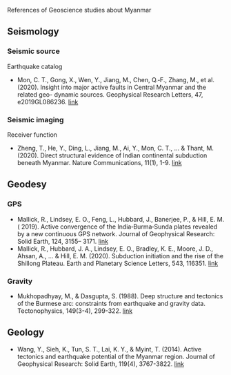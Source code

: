 
References of Geoscience studies about Myanmar

## Seismology

### Seismic source

Earthquake catalog

- Mon, C. T., Gong, X., Wen, Y., Jiang, M., Chen, Q.‐F., Zhang, M., et al. (2020). Insight into major active faults in Central Myanmar and the related geo- dynamic sources. Geophysical Research Letters, 47, e2019GL086236. [link](https://doi.org/10.1029/2019GL086236)


### Seismic imaging

Receiver function

- Zheng, T., He, Y., Ding, L., Jiang, M., Ai, Y., Mon, C. T., ... & Thant, M. (2020). Direct structural evidence of Indian continental subduction beneath Myanmar. Nature Communications, 11(1), 1-9. [link](https://www.nature.com/articles/s41467-020-15746-3)



## Geodesy

### GPS

- Mallick, R., Lindsey, E. O., Feng, L., Hubbard, J., Banerjee, P., & Hill, E. M. ( 2019). Active convergence of the India‐Burma‐Sunda plates revealed by a new continuous GPS network. Journal of Geophysical Research: Solid Earth, 124, 3155– 3171. [link](https://doi.org/10.1029/2018JB016480)
- Mallick, R., Hubbard, J. A., Lindsey, E. O., Bradley, K. E., Moore, J. D., Ahsan, A., ... & Hill, E. M. (2020). Subduction initiation and the rise of the Shillong Plateau. Earth and Planetary Science Letters, 543, 116351. [link](https://doi.org/10.1016/j.epsl.2020.116351)


### Gravity

- Mukhopadhyay, M., & Dasgupta, S. (1988). Deep structure and tectonics of the Burmese arc: constraints from earthquake and gravity data. Tectonophysics, 149(3-4), 299-322. [link](https://doi.org/10.1016/0040-1951(88)90180-1)

## Geology

- Wang, Y., Sieh, K., Tun, S. T., Lai, K. Y., & Myint, T. (2014). Active tectonics and earthquake potential of the Myanmar region. Journal of Geophysical Research: Solid Earth, 119(4), 3767-3822. [link](https://doi.org/10.1002/2013JB010762)

